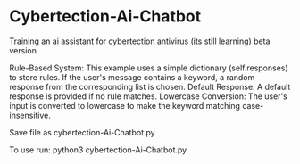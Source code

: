 # Cybertection-Ai-Chatbot
Training an ai assistant for cybertection antivirus (its still learning) beta version

Rule-Based System: This example uses a simple dictionary (self.responses) to store rules. If the user's message contains a keyword, a random response from the corresponding list is chosen.
Default Response: A default response is provided if no rule matches.
Lowercase Conversion: The user's input is converted to lowercase to make the keyword matching case-insensitive.


Save file as cybertection-Ai-Chatbot.py

To use run:
python3 cybertection-Ai-Chatbot.py

